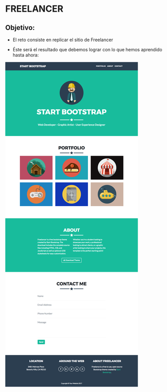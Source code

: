 # FREELANCER

## Objetivo:

- El reto consiste en replicar el sitio de Freelancer

- Éste será el resultado que debemos lograr con lo que hemos aprendido hasta ahora:

![recursos](assets/images/fullpage.png)
